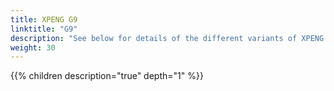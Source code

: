 ```yaml
---
title: XPENG G9
linktitle: "G9"
description: "See below for details of the different variants of XPENG G9"
weight: 30
---
```

{{% children description="true" depth="1" %}}
